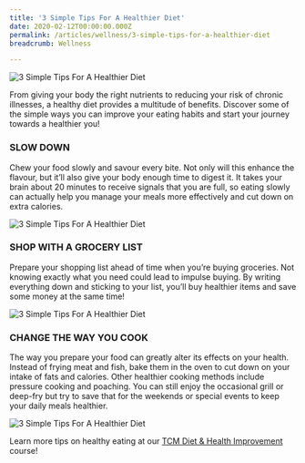 ```yaml
---
title: '3 Simple Tips For A Healthier Diet'
date: 2020-02-12T00:00:00.000Z
permalink: /articles/wellness/3-simple-tips-for-a-healthier-diet
breadcrumb: Wellness

---
```


![3 Simple Tips For A Healthier Diet](/images/content-articles/wellness/3-simple-tips-for-a-healthier-diet-img1.jpg)

From giving your body the right nutrients to reducing your risk of chronic illnesses, a healthy diet provides a multitude of benefits. Discover some of the simple ways you can improve your eating habits and start your journey towards a healthier you!

### SLOW DOWN
Chew your food slowly and savour every bite. Not only will this enhance the flavour, but it’ll also give your body enough time to digest it. It takes your brain about 20 minutes to receive signals that you are full, so eating slowly can actually help you manage your meals more effectively and cut down on extra calories.

![3 Simple Tips For A Healthier Diet](/images/content-articles/wellness/3-simple-tips-for-a-healthier-diet-img2.jpg) 

### SHOP WITH A GROCERY LIST
Prepare your shopping list ahead of time when you’re buying groceries. Not knowing exactly what you need could lead to impulse buying. By writing everything down and sticking to your list, you’ll buy healthier items and save some money at the same time!

![3 Simple Tips For A Healthier Diet](/images/content-articles/wellness/3-simple-tips-for-a-healthier-diet-img3.jpg)

### CHANGE THE WAY YOU COOK
The way you prepare your food can greatly alter its effects on your health. Instead of frying meat and fish, bake them in the oven to cut down on your intake of fats and calories. Other healthier cooking methods include pressure cooking and poaching. You can still enjoy the occasional grill or deep-fry but try to save that for the weekends or special events to keep your daily meals healthier.

![3 Simple Tips For A Healthier Diet](/images/content-articles/wellness/3-simple-tips-for-a-healthier-diet-img4.jpg)

Learn more tips on healthy eating at our [TCM Diet & Health Improvement](../../course-directory/health-and-wellness/#eatingwellforhealthtcm) course!
